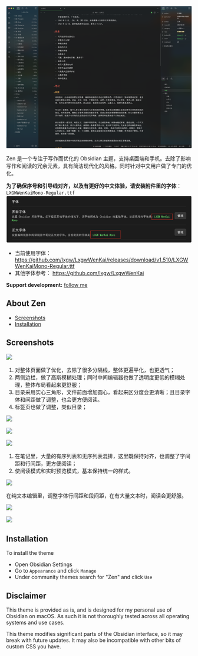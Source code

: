 ![](./cover.png)

Zen 是一个专注于写作而优化的 Obsidian 主题，支持桌面端和手机。去除了影响写作和阅读的冗余元素，具有简洁现代化的风格。同时针对中文用户做了专门的优化。

**为了确保序号和引导线对齐，以及有更好的中文体验，请安装附件里的字体**：`LXGWWenKaiMono-Regular.ttf`
![alt text](font-image.png)
- 当前使用字体：https://github.com/lxgw/LxgwWenKai/releases/download/v1.510/LXGWWenKaiMono-Regular.ttf
- 其他字体参考： https://github.com/lxgw/LxgwWenKai

**Support development:** [follow me](https://github.com/laughtmaker)

## About Zen

- [Screenshots](#screenshots)
- [Installation](#installation)

## Screenshots

![](https://i0.hdslb.com/bfs/new_dyn/27c8c2dde3ea03465bfea9e83d79c80a252667233.png@1192w.webp)
1. 对整体页面做了优化，去除了很多分隔线，整体更遍平化，也更透气；
2. 两侧边栏，做了高斯模糊处理；同时中间编辑器也做了透明度更低的模糊处理，整体布局看起来更舒服；
3. 目录采用实心三角形，文件前面增加圆心，看起来区分度会更清晰；且目录字体和间距做了调整，也会更方便阅读。
4. 标签页也做了调整，类似目录；

![](https://i0.hdslb.com/bfs/new_dyn/797ab16392865b06d3a9d3e6e5d3066b252667233.png@1192w.webp)

![](https://i0.hdslb.com/bfs/new_dyn/3d063a7d298da6247fc8e8e7676e11d3252667233.png@1192w.webp)

![](https://i0.hdslb.com/bfs/new_dyn/6fdf098100795799ea15518315808b60252667233.png@1192w.webp)

1. 在笔记里，大量的有序列表和无序列表混排，这里既保持对齐，也调整了字间距和行间距，更方便阅读；
2. 使阅读模式和实时预览模式，基本保持统一的样式。

![](https://i0.hdslb.com/bfs/new_dyn/f23b9d25984034b15552a55e4270ab5d252667233.png@1192w.webp)

在纯文本编辑里，调整字体行间距和段间距，在有大量文本时，阅读会更舒服。

![](https://i0.hdslb.com/bfs/new_dyn/bb7f932126bb835239f78e9155f5bb41252667233.png@1192w.webp)

![](https://i0.hdslb.com/bfs/new_dyn/0f2314845c568aab16aefc883dc65a59252667233.png@1192w.webp)



## Installation

To install the theme

- Open Obsidian Settings
- Go to `Appearance` and click `Manage`
- Under community themes search for "Zen" and click `Use`


## Disclaimer

This theme is provided as is, and is designed for my personal use of Obsidian on macOS. As such it is not thoroughly tested across all operating systems and use cases. 

This theme modifies significant parts of the Obsidian interface, so it may break with future updates. It may also be incompatible with other bits of custom CSS you have.